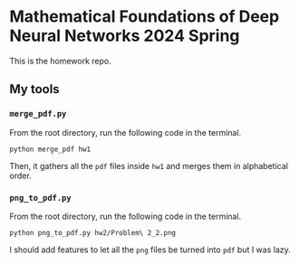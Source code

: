 # Mathematical Foundations of Deep Neural Networks 2024 Spring
This is the homework repo.


## My tools
### `merge_pdf.py`
From the root directory, run the following code in the terminal.
```shell
python merge_pdf hw1
```
Then, it gathers all the `pdf` files inside `hw1` and merges them in alphabetical order.

### `png_to_pdf.py`
From the root directory, run the following code in the terminal.
```shell
python png_to_pdf.py hw2/Problem\ 2_2.png
```
I should add features to let all the `png` files be turned into `pdf` but I was lazy.